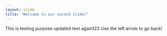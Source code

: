 ```yaml
---
layout: slide
title: "Welcome to our second slide!"
---
```

This is testing purpose updated text again123
Use the left arrow to go back!
